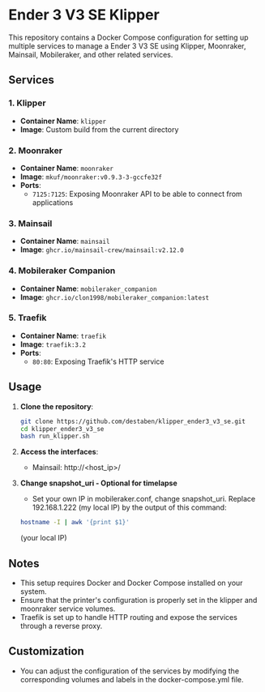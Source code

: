 # Ender 3 V3 SE Klipper

This repository contains a Docker Compose configuration for setting up multiple services to manage a Ender 3 V3 SE using Klipper, Moonraker, Mainsail, Mobileraker, and other related services.

## Services

### 1. Klipper
- **Container Name**: `klipper`
- **Image**: Custom build from the current directory

### 2. Moonraker
- **Container Name**: `moonraker`
- **Image**: `mkuf/moonraker:v0.9.3-3-gccfe32f`
- **Ports**:
  - `7125:7125`: Exposing Moonraker API to be able to connect from applications

### 3. Mainsail
- **Container Name**: `mainsail`
- **Image**: `ghcr.io/mainsail-crew/mainsail:v2.12.0`

### 4. Mobileraker Companion
- **Container Name**: `mobileraker_companion`
- **Image**: `ghcr.io/clon1998/mobileraker_companion:latest`

### 5. Traefik
- **Container Name**: `traefik`
- **Image**: `traefik:3.2`
- **Ports**:
  - `80:80`: Exposing Traefik's HTTP service

## Usage

1. **Clone the repository**:
   ```bash
   git clone https://github.com/destaben/klipper_ender3_v3_se.git
   cd klipper_ender3_v3_se
   bash run_klipper.sh
   ```

2. **Access the interfaces**:
   - Mainsail: http://<host_ip>/

3. **Change snapshot_uri - Optional for timelapse**
   - Set your own IP in mobileraker.conf, change snapshot_uri. Replace 192.168.1.222 (my local IP) by the output of this command:
   ```bash
   hostname -I | awk '{print $1}'
   ```
   (your local IP)

## Notes

- This setup requires Docker and Docker Compose installed on your system.
- Ensure that the printer's configuration is properly set in the klipper and moonraker service volumes.
- Traefik is set up to handle HTTP routing and expose the services through a reverse proxy.

## Customization

- You can adjust the configuration of the services by modifying the corresponding volumes and labels in the docker-compose.yml file.
